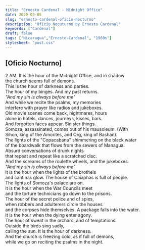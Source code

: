 ```yaml
---
title: "Ernesto Cardenal - Midnight Office"
date: 2020-08-05
slug: "ernesto-cardenal-oficio-nocturno"
description: "Oficio Nocuturno by Ernesto Cardenal"
keywords: ["Cardenal"]
draft: false
tags: ["Nicaragua","Ernesto-Cardenal", "1960s"]
stylesheet: "post.css"
---
```


## **[Oficio Nocturno]**

2 AM. It is the hour of the Midnight Office, and in shadow  
the church seems full of demons.  
This is the hour of darkness and parties.  
The hour of my binges. And my past returns.  
*"And my sin is always before me"*  
And while we recite the psalms, my memories  
interfere with prayer like radios and jukeboxes.  
Old movie scenes come back, nightmares, hours  
alone in hotels, dances, journeys, kisses, bars.  
And forgotten faces appear. Sinister things.  
Somoza, assassinated, comes out of his mausoleum. (With  
Sihon, king of the Amorites, and Org, king of Bashan).  
The lights of the "Copacabana" shimmering on the black water  
of the boardwalk that flows from the sewers of Managua.  
Absurd conversations of drunk nights  
that repeat and repeat like a scratched disc.  
And the screams of the roulette wheels, and the jukeboxes.  
*"And my sin is always before me"*  
It is the hour when the lights of the brothels   
and cantinas glow. The house of Caiaphas is full of people.  
The lights of Somoza's palace are on.  
It is the hour when the War Councils meet  
and the torture technicians go down to the prisons.  
The hour of the secret police and of spies,  
when robbers and adulterers circle the houses  
and the corpses hide themselves. A package falls into the water.  
It is the hour when the dying enter agony.  
The hour of sweat in the orchard, and of temptations.  
Outside the birds sing sadly,  
calling the sun. It is the hour of darkness.  
And the church is freezing cold, as if full of demons,  
while we go on reciting the psalms in the night.
